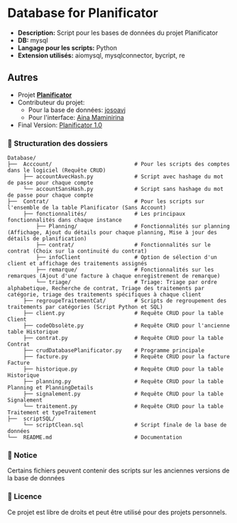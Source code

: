 # Database for Planificator

- **Description:** Script pour les bases de données du projet Planificator
- **DB:** mysql
- **Langage pour les scripts:** Python
- **Extension utilisés:** aiomysql, mysqlconnector, bycript, re

## Autres

- Projet **[Planificator](https://github.com/AinaMaminirina18/Planificator)**
- Contributeur du projet:
  - Pour la base de données: [josoavj](https://github.com/josoavj)
  - Pour l'interface: [Aina Maminirina](https://github.com/AinaMaminirina18)
- Final Version: [Planificator 1.0]()

### 📂 Structuration des dossiers

```
Database/
├──  Acccount/                          # Pour les scripts des comptes dans le logiciel (Requête CRUD)
     ├── accountAvecHash.py             # Script avec hashage du mot de passe pour chaque compte
     └── accountSansHash.py             # Script sans hashage du mot de passe pour chaque compte
├──  Contrat/                           # Pour les scripts sur l'ensemble de la table Planificator (Sans Account)
     ├── fonctionnalités/               # Les principaux fonctionnalités dans chaque instance
         ├── Planning/                  # Fonctionnalités sur planning (Affichage, Ajout du détails pour chaque planning, Mise à jour des détails de planification)
         ├── contrat/                   # Fonctionnalités sur le contrat (Choix sur la continuité du contrat)
         ├── infoClient                 # Option de sélection d'un client et affichage des traitements assignés
         ├── remarque/                  # Fonctionnalités sur les remarques (Ajout d'une facture à chaque enregistrement de remarque)
         └── triage/                    # Triage: Triage par ordre alphabetique, Recherche de contrat, Triage des traitements par catégorie, triage des traitements spécifiques à chaque client
     ├── regroupeTraitementCat/         # Scripts de regroupement des traitements par catégories (Script Python et SQL)
     ├── client.py                      # Requête CRUD pour la table Client
     ├── codeObsolète.py                # Requête CRUD pour l'ancienne table Historique
     ├── contrat.py                     # Requête CRUD pour la table Contrat
     ├── crudDatabasePlanificator.py    # Programme principale 
     ├── facture.py                     # Requête CRUD pour la facture Facture
     ├── historique.py                  # Requête CRUD pour la table Historique
     ├── planning.py                    # Requête CRUD pour la table Planning et PlanningDetails
     ├── signalement.py                 # Requête CRUD pour la table Signalement 
     └── traitement.py                  # Requête CRUD pour la table Traitement et typeTraitement
├──  scriptSQL/
     └── scriptClean.sql                # Script finale de la base de données
└──  README.md                          # Documentation
```

### 📝 Notice

Certains fichiers peuvent contenir des scripts sur les anciennes versions de la base de données

### 📃 Licence
Ce projet est libre de droits et peut être utilisé pour des projets personnels.

